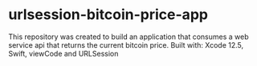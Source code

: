 # urlsession-bitcoin-price-app
This repository was created to build an application that consumes a web service api that returns the current bitcoin price. Built with: Xcode 12.5, Swift, viewCode and URLSession
